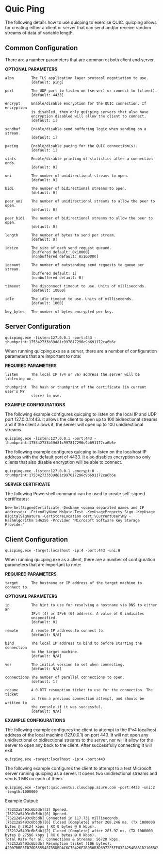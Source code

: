 Quic Ping
========================

The following details how to use quicping to exercise QUIC. quicping allows for
creating either a client or server that can send and/or receive random streams
of data of variable length.

Common Configuration
------------------------

There are a number parameters that are common ot both client and server.

**OPTIONAL PARAMETERS**

    alpn        The TLS application layer protocol negotiation to use.
                [default: ping]

    port        The UDP port to listen on (server) or connect to (client).
                [default: 4433]

    encrypt     Enable/disable encryption for the QUIC connection. If encryption
                is disabled, then only quicping servers that also have
                encryption disabled will allow the client to connect.
                [default: 1]

    sendbuf     Enable/disable send buffering logic when sending on a stream.
                [default: 1]

    pacing      Enable/disable pacing for the QUIC connection(s).
                [default: 1]

    stats       Enable/disable printing of statistics after a connection ends.
                [default: 0]

    uni         The number of unidirectional streams to open.
                [default: 0]

    bidi        The number of bidirectional streams to open.
                [default: 0]

    peer_uni    The number of unidirectional streams to allow the peer to open.
                [default: 0]

    peer_bidi   The number of bidirectional streams to allow the peer to open.
                [default: 0]

    length      The number of bytes to send per stream.
                [default: 0]

    iosize      The size of each send request queued.
                [buffered default: 0x10000]
                [nonbuffered default: 0x100000]

    iocount     The number of outstanding send requests to queue per stream.
                [buffered default: 1]
                [nonbuffered default: 8]

    timeout     The disconnect timeout to use. Units of milliseconds.
                [default: 10000]

    idle        The idle timeout to use. Units of milliseconds.
                [default: 1000]

    key_bytes   The number of bytes encrypted per key.

Server Configuration
------------------------

    quicping.exe -listen:127.0.0.1 -port:443 -thumbprint:175342733b39d81c997817296c9b691172ca6b6e

When running quicping.exe as a server, there are a number of configuration
parameters that are important to note:

**REQUIRED PARAMETERS**

    listen      The local IP (v4 or v6) address the server will be listening on.

    thumbprint  The hash or thumbprint of the certificate (in current user's MY
                store) to use.

**EXAMPLE CONFIGURATIONS**

The following example configures quicping to listen on the local IP and UDP
port 127.0.0.1:443. It allows the client to open up to 100 bidirectional
streams and if the client allows it, the server will open up to 100
unidirectional streams.

    quicping.exe -listen:127.0.0.1 -port:443 -thumbprint:175342733b39d81c997817296c9b691172ca6b6e

The following example configures quicping to listen on the localhost IP
address with the default port of 4433. It also disables encryption so only
clients that also disable encryption will be able to connect.

    quicping.exe -listen:127.0.0.1 -encrypt:0 -thumbprint:175342733b39d81c997817296c9b691172ca6b6e

**SERVER CERTIFICATE**

The following Powershell command can be used to create self-signed certificates:

    New-SelfSignedCertificate -DnsName <comma separated names and IP addresses> -FriendlyName MsQuic-Test -KeyUsageProperty Sign -KeyUsage DigitalSignature -CertStoreLocation cert:\CurrentUser\My -HashAlgorithm SHA256 -Provider "Microsoft Software Key Storage Provider"

Client Configuration
------------------------

    quicping.exe -target:localhost -ip:4 -port:443 -uni:0

When running quicping.exe as a client, there are a number of configuration
parameters that are important to note:

**REQUIRED PARAMETERS**

    target      The hostname or IP address of the target machine to connect to.

**OPTIONAL PARAMETERS**

    ip          The hint to use for resolving a hostname via DNS to either an
                IPv4 (4) or IPv6 (6) address. A value of 0 indicates
                unspecified.
                [default: 0]

    remote      A remote IP address to connect to.
                [default: N/A]

    bind        The local IP address to bind to before starting the connection
                to the target machine.
                [default: N/A]

    ver         The initial version to set when connecting.
                [default: N/A]

    connections The number of parallel connections to open.
                [default: 1]

    resume      A 0-RTT resumption ticket to use for the connection. The ticket
                is from a previous connection attempt, and should be written to
                the console if it was successful.
                [default: N/A]

**EXAMPLE CONFIGURATIONS**

The following example configures the client to attempt to the IPv4 localhost
address of the local machine (127.0.0.1) on port 443. It will not open any
unidirectional or bidirectional streams to the server, nor will it allow for
the server to open any back to the client. After successfully connecting it
will exit.

    quicping.exe -target:localhost -ip:4 -port:443

The following example configures the client to attempt to a test Microsoft
server running quicping as a server. It opens two unidirectional streams and
sends 1 MB on each of them.

    quicping.exe -target:quic.westus.cloudapp.azure.com -port:4433 -uni:2 -length:1000000

Example Output:

    [75212a5493c6b5db][2] Opened.
    [75212a5493c6b5db][6] Opened.
    [75212a5493c6b5db] Connected in 117.731 milliseconds.
    [75212a5493c6b5db][6] Closed [Complete] after 268.246 ms. (TX 1000000 bytes @ 29124 kbps | RX 0 bytes @ 0 kbps).
    [75212a5493c6b5db][2] Closed [Complete] after 283.97 ms. (TX 1000000 bytes @ 27596 kbps | RX 0 bytes @ 0 kbps).
    Total Rate for all Connections & Streams: 56720 kbps.
    [75212a5493c6b5db] Resumption ticket (106 bytes):
    42007BBE3E070D5555487B5DBDAC6C7B426F2B950B3D6972F5FE83FA254F881D2106BC583C2D08A6C3C6AD1E75E09F009BC1BB50DE939C420F9C259E1E83CAB6162F827C03041303002062EE266CD55AE46383F1679294D8263109620EBC12B5D048D15422031D3AFAB7
